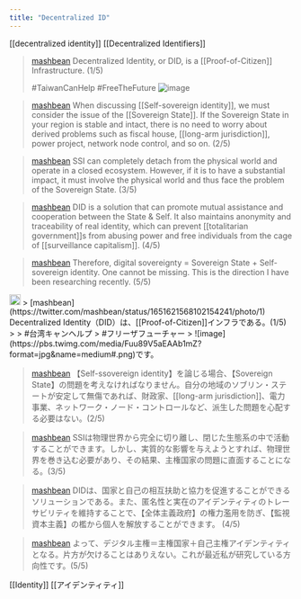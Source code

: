 ```yaml
---
title: "Decentralized ID"
---
```


[[decentralized identity]]
[[Decentralized Identifiers]]

> [mashbean](https://twitter.com/mashbean/status/1651621568102154241/photo/1) Decentralized Identity, or DID, is a [[Proof-of-Citizen]] Infrastructure. (1/5)
>
>  #TaiwanCanHelp
>  #FreeTheFuture
>  ![image](https://pbs.twimg.com/media/Fuu89V5aEAAb1mZ?format=jpg&name=medium#.png)

> [mashbean](https://twitter.com/mashbean/status/1651621681012822018) When discussing [[Self-sovereign identity]], we must consider the issue of the [[Sovereign State]]. If the Sovereign State in your region is stable and intact, there is no need to worry about derived problems such as fiscal house, [[long-arm jurisdiction]], power project, network node control, and so on. (2/5)

> [mashbean](https://twitter.com/mashbean/status/1651621715032813568) SSI can completely detach from the physical world and operate in a closed ecosystem. However, if it is to have a substantial impact, it must involve the physical world and thus face the problem of the Sovereign State. (3/5)

> [mashbean](https://twitter.com/mashbean/status/1651621755314925568) DID is a solution that can promote mutual assistance and cooperation between the State & Self. It also maintains anonymity and traceability of real identity, which can prevent [[totalitarian government]]s from abusing power and free individuals from the cage of [[surveillance capitalism]]. (4/5)

> [mashbean](https://twitter.com/mashbean/status/1651621802039451648) Therefore, digital sovereignty = Sovereign State + Self-sovereign identity. One cannot be missing. This is the direction I have been researching recently. (5/5)

<img src='https://scrapbox.io/api/pages/nishio/enjabelow/icon' alt='enjabelow.icon' height="19.5"/>
> [mashbean](https://twitter.com/mashbean/status/1651621568102154241/photo/1) Decentralized Identity（DID）は、[[Proof-of-Citizen]]インフラである。(1/5)
>
>  #台湾キャンヘルプ
>  #フリーザフューチャー
>  ![image](https://pbs.twimg.com/media/Fuu89V5aEAAb1mZ?format=jpg&name=medium#.png)です。

> [mashbean](https://twitter.com/mashbean/status/1651621681012822018) 【Self-ssovereign identity】を論じる場合、【Sovereign State】の問題を考えなければなりません。自分の地域のソブリン・ステートが安定して無傷であれば、財政家、[[long-arm jurisdiction]]、電力事業、ネットワーク・ノード・コントロールなど、派生した問題を心配する必要はない。(2/5)

> [mashbean](https://twitter.com/mashbean/status/1651621715032813568) SSIは物理世界から完全に切り離し、閉じた生態系の中で活動することができます。しかし、実質的な影響を与えようとすれば、物理世界を巻き込む必要があり、その結果、主権国家の問題に直面することになる。(3/5)

> [mashbean](https://twitter.com/mashbean/status/1651621755314925568) DIDは、国家と自己の相互扶助と協力を促進することができるソリューションである。また、匿名性と実在のアイデンティティのトレーサビリティを維持することで、【全体主義政府】の権力濫用を防ぎ、【監視資本主義】の檻から個人を解放することができます。 (4/5)

> [mashbean](https://twitter.com/mashbean/status/1651621802039451648) よって、デジタル主権＝主権国家＋自己主権アイデンティティとなる。片方が欠けることはありえない。これが最近私が研究している方向性です。(5/5)

[[Identity]]
[[アイデンティティ]]
